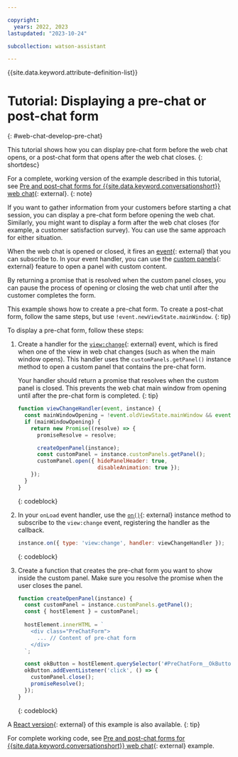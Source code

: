 ```yaml
---

copyright:
  years: 2022, 2023
lastupdated: "2023-10-24"

subcollection: watson-assistant

---
```


{{site.data.keyword.attribute-definition-list}}

# Tutorial: Displaying a pre-chat or post-chat form
{: #web-chat-develop-pre-chat}

This tutorial shows how you can display pre-chat form before the web chat opens, or a post-chat form that opens after the web chat closes.
{: shortdesc}

For a complete, working version of the example described in this tutorial, see [Pre and post-chat forms for {{site.data.keyword.conversationshort}} web chat](https://github.com/watson-developer-cloud/assistant-toolkit/tree/master/integrations/webchat/examples/pre-post-chat-forms){: external}.
{: note}

If you want to gather information from your customers before starting a chat session, you can display a pre-chat form before opening the web chat. Similarly, you might want to display a form after the web chat closes (for example, a customer satisfaction survey). You can use the same approach for either situation.

When the web chat is opened or closed, it fires an [event](https://web-chat.global.assistant.watson.cloud.ibm.com/docs.html?to=api-events){: external} that you can subscribe to. In your event handler, you can use the [custom panels](https://web-chat.global.assistant.watson.cloud.ibm.com/docs.html?to=api-render#custompanel){: external} feature to open a panel with custom content.

By returning a promise that is resolved when the custom panel closes, you can pause the process of opening or closing the web chat until after the customer completes the form.

This example shows how to create a pre-chat form. To create a post-chat form, follow the same steps, but use `!event.newViewState.mainWindow`.
{: tip}

To display a pre-chat form, follow these steps:

1. Create a handler for the [`view:change`](https://web-chat.global.assistant.watson.cloud.ibm.com/docs.html?to=api-events#viewchange){: external} event, which is fired when one of the view in web chat changes (such as when the main window opens). This handler uses the `customPanels.getPanel()` instance method to open a custom panel that contains the pre-chat form.

    Your handler should return a promise that resolves when the custom panel is closed. This prevents the web chat main window from opening until after the pre-chat form is completed.
    {: tip}

    ```javascript
    function viewChangeHandler(event, instance) {
      const mainWindowOpening = !event.oldViewState.mainWindow && event.newViewState.mainWindow;
      if (mainWindowOpening) {
        return new Promise((resolve) => {
          promiseResolve = resolve;
   
          createOpenPanel(instance);
          const customPanel = instance.customPanels.getPanel();
          customPanel.open({ hidePanelHeader: true,
                             disableAnimation: true });
        });
      }
    }
    ```
    {: codeblock}

1. In your `onLoad` event handler, use the [`on()`](https://web-chat.global.assistant.watson.cloud.ibm.com/docs.html?to=api-instance-methods#on){: external} instance method to subscribe to the `view:change` event, registering the handler as the callback.

    ```javascript
    instance.on({ type: 'view:change', handler: viewChangeHandler });
    ```
    {: codeblock}

1. Create a function that creates the pre-chat form you want to show inside the custom panel. Make sure you resolve the promise when the user closes the panel.

    ```javascript
    function createOpenPanel(instance) {
      const customPanel = instance.customPanels.getPanel();
      const { hostElement } = customPanel;
  
      hostElement.innerHTML = `
        <div class="PreChatForm">
          ... // Content of pre-chat form
        </div>
      `;

      const okButton = hostElement.querySelector('#PreChatForm__OkButton')
      okButton.addEventListener('click', () => {
        customPanel.close();
        promiseResolve();
      });
    }
    ```
    {: codeblock}

A [React version](https://github.com/watson-developer-cloud/assistant-toolkit/tree/master/integrations/webchat/examples/pre-post-chat-forms/client/react){: external} of this example is also available.
{: tip}

For complete working code, see [Pre and post-chat forms for {{site.data.keyword.conversationshort}} web chat](https://github.com/watson-developer-cloud/assistant-toolkit/tree/master/integrations/webchat/examples/pre-post-chat-forms){: external} example.

